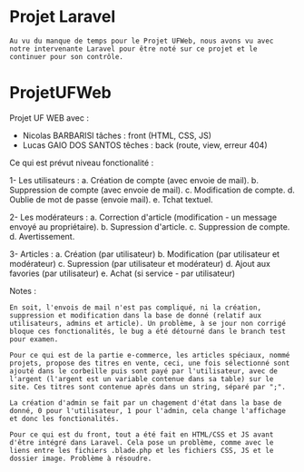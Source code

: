# Projet Laravel

    Au vu du manque de temps pour le Projet UFWeb, nous avons vu avec notre intervenante Laravel pour être noté sur ce projet et le continuer pour son contrôle.

# ProjetUFWeb
Projet UF WEB avec :

- Nicolas BARBARISI
    tâches : front (HTML, CSS, JS)
- Lucas GAIO DOS SANTOS
    têches : back (route, view, erreur 404)



Ce qui est prévut niveau fonctionalité :

1- Les utilisateurs :
 a. Création de compte (avec envoie de mail).
 b. Suppression de compte (avec envoie de mail).
 c. Modification de compte.
 d. Oublie de mot de passe (envoie mail).
 e. Tchat textuel.

2- Les modérateurs :
 a. Correction d'article (modification - un message envoyé au propriétaire).
 b. Supression d'article.
 c. Suppression de compte.
 d. Avertissement.

3- Articles :
 a. Création (par utilisateur)
 b. Modification (par utilisateur et modérateur)
 c. Supression (par utilisateur et modérateur)
 d. Ajout aux favories (par utilisateur)
 e. Achat (si service - par utilisateur)
 
Notes : 

    En soit, l'envois de mail n'est pas compliqué, ni la création, suppression et modification dans la base de donné (relatif aux utilisateurs, admins et article). Un problème, à se jour non corrigé bloque ces fonctionalités, le bug a été détourné dans le branch test pour examen.

    Pour ce qui est de la partie e-commerce, les articles spéciaux, nommé projets, propose des titres en vente, ceci, une fois sélectionné sont ajouté dans le corbeille puis sont payé par l'utilisateur, avec de l'argent (l'argent est un variable contenue dans sa table) sur le site. Ces titres sont contenue après dans un string, séparé par ";".

    La création d'admin se fait par un chagement d'état dans la base de donné, 0 pour l'utilisateur, 1 pour l'admin, cela change l'affichage et donc les fonctionalités.

    Pour ce qui est du front, tout a été fait en HTML/CSS et JS avant d'être intégré dans Laravel. Cela pose un problème, comme avec le liens entre les fichiers .blade.php et les fichiers CSS, JS et le dossier image. Problème à résoudre.